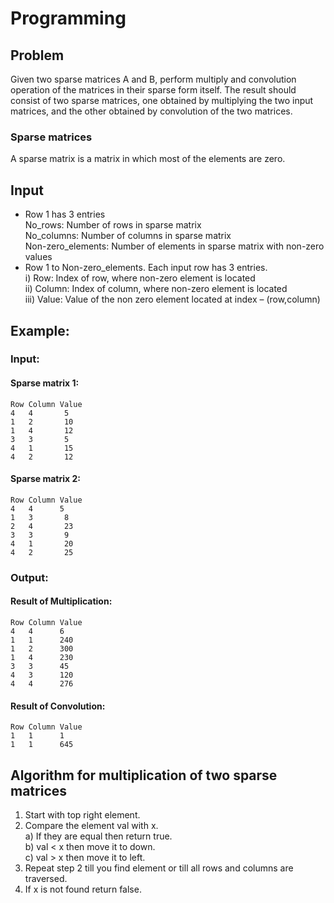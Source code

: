 # Programming 

## Problem  
Given two sparse matrices A and B, perform multiply and convolution operation of the matrices
in their sparse form itself. The result should consist of two sparse matrices, one obtained by
multiplying the two input matrices, and the other obtained by convolution of the two matrices.
### Sparse matrices
A sparse matrix is a matrix in which most of the elements are zero. 
## Input
 * Row 1 has 3 entries <br />
  No_rows: Number of rows in sparse matrix <br />
  No_columns: Number of columns in sparse matrix <br />
  Non-zero_elements: Number of elements in sparse matrix with non-zero values <br />
 * Row 1 to Non-zero_elements. Each input row has 3 entries. <br />
  i) Row: Index of row, where non-zero element is located <br />
  ii) Column: Index of column, where non-zero element is located <br />
  iii) Value: Value of the non zero element located at index – (row,column) <br />
 
## Example:
### Input:
#### Sparse matrix 1:
    Row Column Value
    4   4       5
    1   2       10
    1   4       12
    3   3       5
    4   1       15
    4   2       12
    
#### Sparse matrix 2:
    Row Column Value
    4   4      5
    1   3       8
    2   4       23
    3   3       9
    4   1       20
    4   2       25
   
### Output:
#### Result of Multiplication:
    Row Column Value
    4   4      6
    1   1      240
    1   2      300
    1   4      230
    3   3      45
    4   3      120
    4   4      276
#### Result of Convolution:
    Row Column Value
    1   1      1
    1   1      645
    

## Algorithm for multiplication of two sparse matrices
1. Start with top right element.
2. Compare the element val with x. <br />
   a) If they are equal then return true. <br />
   b) val < x then move it to down. <br />
   c) val > x then move it to left. <br />
 3. Repeat step 2 till you find element or till all rows and columns are traversed.
 4. If x is not found return false.

